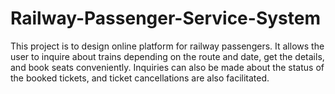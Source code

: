 # Railway-Passenger-Service-System
This project is to design online platform for railway passengers. It allows the user to inquire about trains depending on the route and date, get the details, and book seats conveniently. Inquiries can also be made about the status of the booked tickets, and ticket cancellations are also facilitated. 
